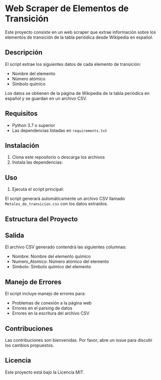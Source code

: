 # Web Scraper de Elementos de Transición

Este proyecto consiste en un web scraper que extrae información sobre los elementos de transición de la tabla periódica desde Wikipedia en español.

## Descripción

El script extrae los siguientes datos de cada elemento de transición:
- Nombre del elemento
- Número atómico
- Símbolo químico

Los datos se obtienen de la página de Wikipedia de la tabla periódica en español y se guardan en un archivo CSV.

## Requisitos

- Python 3.7 o superior
- Las dependencias listadas en `requirements.txt`

## Instalación

1. Clona este repositorio o descarga los archivos
2. Instala las dependencias:

## Uso

1. Ejecuta el script principal:

El script generará automáticamente un archivo CSV llamado `Metales_de_transicion.csv` con los datos extraídos.

## Estructura del Proyecto

## Salida

El archivo CSV generado contendrá las siguientes columnas:
- Nombre: Nombre del elemento químico
- Numero_Atomico: Número atómico del elemento
- Simbolo: Símbolo químico del elemento

## Manejo de Errores

El script incluye manejo de errores para:
- Problemas de conexión a la página web
- Errores en el parsing de datos
- Errores en la escritura del archivo CSV

## Contribuciones

Las contribuciones son bienvenidas. Por favor, abre un issue para discutir los cambios propuestos.

## Licencia

Este proyecto está bajo la Licencia MIT.